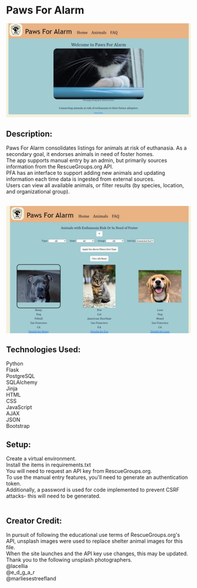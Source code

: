 # Paws For Alarm 
![alt text](pfareadme.jpg)


## Description:
Paws For Alarm consolidates listings for animals at risk of euthanasia. As a secondary goal, it endorses animals in need of foster homes. <br>
The app supports manual entry by an admin, but primarily sources information from the RescueGroups.org API.<br>
PFA has an interface to support adding new animals and updating information each time data is ingested from external sources.<br>
Users can view all available animals, or filter results (by species, location, and organizational group).<br><br>


![alt text](pfareadme2-alt.jpg)

## Technologies Used:
Python<br>
Flask<br>
PostgreSQL<br>
SQLAlchemy<br>
Jinja <br>
HTML<br>
CSS<br>
JavaScript<br>
AJAX<br>
JSON<br>
Bootstrap<br>






## Setup:
Create a virtual environment. <br>
Install the items in requirements.txt <br>
You will need to request an API key from RescueGroups.org.<br>
To use the manual entry features, you'll need to generate an authentication token.<br>
Additionally, a password is used for code implemented to prevent CSRF attacks- this will need to be generated.<br><br>


## Creator Credit:<br>
In pursuit of following the educational use terms of RescueGroups.org's API, unsplash images were used to replace shelter animal images for this file.<br>
When the site launches and the API key use changes, this may be updated.<br>
Thank you to the following unsplash photographers.<br>
@lacellia<br>
@e_d_g_a_r<br>
@marliesestreefland<br>